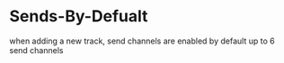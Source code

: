 # Sends-By-Defualt
when adding a new track, send channels are enabled by default up to 6 send channels 
